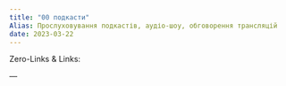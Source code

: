 ```yaml
---
title: "00 подкасти"
Alias: Прослуховування подкастів, аудіо-шоу, обговорення трансляцій
date: 2023-03-22  
---
```

Zero-Links & Links:  


—  
